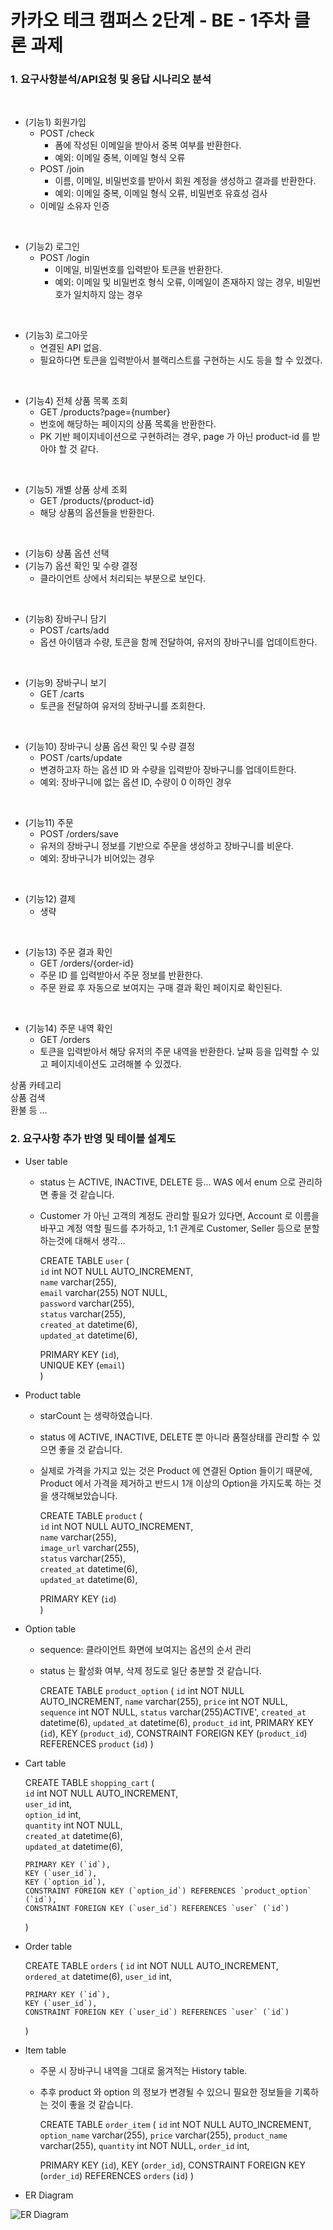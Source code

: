 # 카카오 테크 캠퍼스 2단계 - BE - 1주차 클론 과제


### 1. 요구사항분석/API요청 및 응답 시나리오 분석

  
<br>

- (기능1) 회원가입
  - POST /check  
    - 폼에 작성된 이메일을 받아서 중복 여부를 반환한다.
    - 예외: 이메일 중복, 이메일 형식 오류
  - POST /join
    - 이름, 이메일, 비밀번호를 받아서 회원 계정을 생성하고 결과를 반환한다.
    - 예외: 이메일 중복, 이메일 형식 오류, 비밀번호 유효성 검사
  - 이메일 소유자 인증
  
<br>
  
- (기능2) 로그인 
  - POST /login
    - 이메일, 비밀번호를 입력받아 토큰을 반환한다.
    - 예외: 이메일 및 비밀번호 형식 오류, 이메일이 존재하지 않는 경우, 비밀번호가 일치하지 않는 경우

<br>
    
- (기능3) 로그아웃 
  - 연결된 API 없음.
  - 필요하다면 토큰을 입력받아서 블랙리스트를 구현하는 시도 등을 할 수 있겠다.

<br>  

- (기능4) 전체 상품 목록 조회
  - GET /products?page={number}
  - 번호에 해당하는 페이지의 상품 목록을 반환한다.
  - PK 기반 페이지네이션으로 구현하려는 경우, page 가 아닌 product-id 를 받아야 할 것 같다.

<br>

- (기능5) 개별 상품 상세 조회
  - GET /products/{product-id}
  - 해당 상품의 옵션들을 반환한다.

<br>

- (기능6) 상품 옵션 선택
- (기능7) 옵션 확인 및 수량 결정
  - 클라이언트 상에서 처리되는 부분으로 보인다.

<br>

- (기능8) 장바구니 담기
  - POST /carts/add
  - 옵션 아이템과 수량, 토큰을 함께 전달하여, 유저의 장바구니를 업데이트한다.

<br>

- (기능9) 장바구니 보기
  - GET /carts
  - 토큰을 전달하여 유저의 장바구니를 조회한다.

<br>

- (기능10) 장바구니 상품 옵션 확인 및 수량 결정
  - POST /carts/update
  - 변경하고자 하는 옵션 ID 와 수량을 입력받아 장바구니를 업데이트한다. 
  - 예외: 장바구니에 없는 옵션 ID, 수량이 0 이하인 경우

<br>

- (기능11) 주문
  - POST /orders/save
  - 유저의 장바구니 정보를 기반으로 주문을 생성하고 장바구니를 비운다.
  - 예외: 장바구니가 비어있는 경우

<br>

- (기능12) 결제
  - 생략

<br>

- (기능13) 주문 결과 확인
  - GET /orders/{order-id}
  - 주문 ID 를 입력받아서 주문 정보를 반환한다.
  - 주문 완료 후 자동으로 보여지는 구매 결과 확인 페이지로 확인된다.

<br>

- (기능14) 주문 내역 확인
  - GET /orders<br>
  - 토큰을 입력받아서 해당 유저의 주문 내역을 반환한다. 날짜 등을 입력할 수 있고 페이지네이션도 고려해볼 수 있겠다.


상품 카테고리   
상품 검색  
환불 등 ...




### 2. 요구사항 추가 반영 및 테이블 설계도

- User table
  - status 는 ACTIVE, INACTIVE, DELETE 등... WAS 에서 enum 으로 관리하면 좋을 것 같습니다.
  - Customer 가 아닌 고객의 계정도 관리할 필요가 있다면, Account 로 이름을 바꾸고 계정 역할 필드를 추가하고, 1:1 관계로 Customer, Seller 등으로 분할하는것에 대해서 생각...
  
  
    CREATE TABLE `user` (  
      `id` int NOT NULL AUTO_INCREMENT,  
      `name` varchar(255),  
      `email` varchar(255) NOT NULL,  
      `password` varchar(255),  
      `status` varchar(255),  
      `created_at` datetime(6),  
      `updated_at` datetime(6),  

      PRIMARY KEY (`id`),  
      UNIQUE KEY (`email`)  
    )  

- Product table  
  - starCount 는 생략하였습니다.  
  - status 에 ACTIVE, INACTIVE, DELETE 뿐 아니라 품절상태를 관리할 수 있으면 좋을 것 같습니다.
  - 실제로 가격을 가지고 있는 것은 Product 에 연결된 Option 들이기 때문에, Product 에서 가격을 제거하고 반드시 1개 이상의 Option을 가지도록 하는 것을 생각해보았습니다.


    CREATE TABLE `product` (  
      `id` int NOT NULL AUTO_INCREMENT,  
      `name` varchar(255),  
      `image_url` varchar(255),  
      `status` varchar(255),  
      `created_at` datetime(6),  
      `updated_at` datetime(6),  

      PRIMARY KEY (`id`)  
    )  


- Option table
  - sequence: 클라이언트 화면에 보여지는 옵션의 순서 관리
  - status 는 활성화 여부, 삭제 정도로 일단 충분할 것 같습니다.


    CREATE TABLE `product_option` (
      `id` int NOT NULL AUTO_INCREMENT,
      `name` varchar(255),
      `price` int NOT NULL,
      `sequence` int NOT NULL,
      `status` varchar(255)ACTIVE',
      `created_at` datetime(6),
      `updated_at` datetime(6),
      `product_id` int,
      PRIMARY KEY (`id`),
      KEY (`product_id`),
      CONSTRAINT FOREIGN KEY (`product_id`) REFERENCES `product` (`id`)
    )


- Cart table


    CREATE TABLE `shopping_cart` (  
      `id` int NOT NULL AUTO_INCREMENT,  
      `user_id` int,  
      `option_id` int,  
      `quantity` int NOT NULL,  
      `created_at` datetime(6),  
      `updated_at` datetime(6),  

      PRIMARY KEY (`id`),  
      KEY (`user_id`),  
      KEY (`option_id`),  
      CONSTRAINT FOREIGN KEY (`option_id`) REFERENCES `product_option` (`id`),  
      CONSTRAINT FOREIGN KEY (`user_id`) REFERENCES `user` (`id`)  
    )  



- Order table 


    CREATE TABLE `orders` (
      `id` int NOT NULL AUTO_INCREMENT,
      `ordered_at` datetime(6),
      `user_id` int,  

      PRIMARY KEY (`id`),
      KEY (`user_id`),
      CONSTRAINT FOREIGN KEY (`user_id`) REFERENCES `user` (`id`)
    )


- Item table  
  - 주문 시 장바구니 내역을 그대로 옮겨적는 History table.
  - 추후 product 와 option 의 정보가 변경될 수 있으니 필요한 정보들을 기록하는 것이 좋을 것 같습니다.


    CREATE TABLE `order_item` (
      `id` int NOT NULL AUTO_INCREMENT,
      `option_name` varchar(255),
      `price` varchar(255),
      `product_name` varchar(255),
      `quantity` int NOT NULL,
      `order_id` int,

      PRIMARY KEY (`id`),
      KEY (`order_id`),
      CONSTRAINT FOREIGN KEY (`order_id`) REFERENCES `orders` (`id`)
    )


- ER Diagram  
  
![ER Diagram](ERD.jpg)